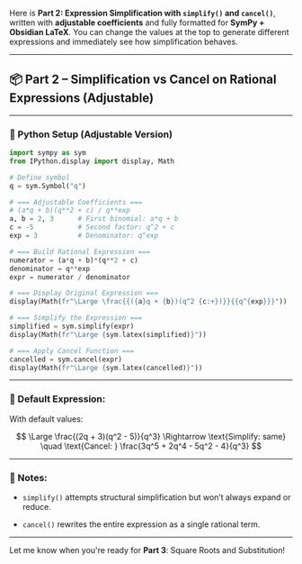 Here is **Part 2: Expression Simplification with `simplify()` and `cancel()`**, written with **adjustable coefficients** and fully formatted for **SymPy + Obsidian LaTeX**. You can change the values at the top to generate different expressions and immediately see how simplification behaves.

---

## 📦 Part 2 – Simplification vs Cancel on Rational Expressions (Adjustable)

---

### 🔧 Python Setup (Adjustable Version)

```python
import sympy as sym
from IPython.display import display, Math

# Define symbol
q = sym.Symbol("q")

# === Adjustable Coefficients ===
# (a*q + b)(q**2 + c) / q**exp
a, b = 2, 3      # First binomial: a*q + b
c = -5           # Second factor: q^2 + c
exp = 3          # Denominator: q^exp

# === Build Rational Expression ===
numerator = (a*q + b)*(q**2 + c)
denominator = q**exp
expr = numerator / denominator

# === Display Original Expression ===
display(Math(fr"\Large \frac{{({a}q + {b})(q^2 {c:+})}}{{q^{exp}}}"))

# === Simplify the Expression ===
simplified = sym.simplify(expr)
display(Math(fr"\Large {sym.latex(simplified)}"))

# === Apply Cancel Function ===
cancelled = sym.cancel(expr)
display(Math(fr"\Large {sym.latex(cancelled)}"))
```

---

### 🧾 Default Expression:

With default values:

$$ \Large \frac{(2q + 3)(q^2 - 5)}{q^3} \Rightarrow \text{Simplify: same} \quad \text{Cancel: } \frac{3q^5 + 2q^4 - 5q^2 - 4}{q^3} $$

---

### 📌 Notes:

- `simplify()` attempts structural simplification but won’t always expand or reduce.
    
- `cancel()` rewrites the entire expression as a single rational term.
    

---

Let me know when you're ready for **Part 3**: Square Roots and Substitution!